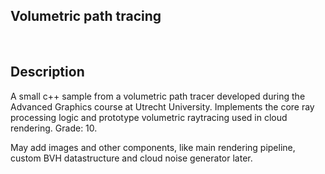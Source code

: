 ## Volumetric path tracing

<br/>

## Description
A small c++ sample from a volumetric path tracer developed during the Advanced Graphics course at Utrecht University. 
Implements the core ray processing logic and prototype volumetric raytracing used in cloud rendering. Grade: 10.

May add images and other components, like main rendering pipeline, custom BVH datastructure and cloud noise generator later.
